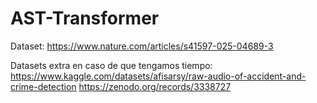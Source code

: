 # AST-Transformer

Dataset: https://www.nature.com/articles/s41597-025-04689-3

Datasets extra en caso de que tengamos tiempo:
https://www.kaggle.com/datasets/afisarsy/raw-audio-of-accident-and-crime-detection
https://zenodo.org/records/3338727
